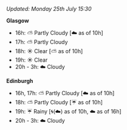 *Updated: Monday 25th July 15:30*

**Glasgow**

* 16h: :partly_sunny: Partly Cloudy [:cloud: as of 10h]
* 17h: :partly_sunny: Partly Cloudy
* 18h: :sunny: Clear [:partly_sunny: as of 10h]
* 19h: :sunny: Clear
* 20h - 3h: :cloud: Cloudy

**Edinburgh**

* 16h, 17h: :partly_sunny: Partly Cloudy [:cloud: as of 10h]
* 18h: :partly_sunny: Partly Cloudy [:umbrella: as of 10h]
* 19h: :umbrella: Rainy [:cyclone:(:cloud:) as of 10h, :cloud: as of 16h]
* 20h - 3h: :cloud: Cloudy
